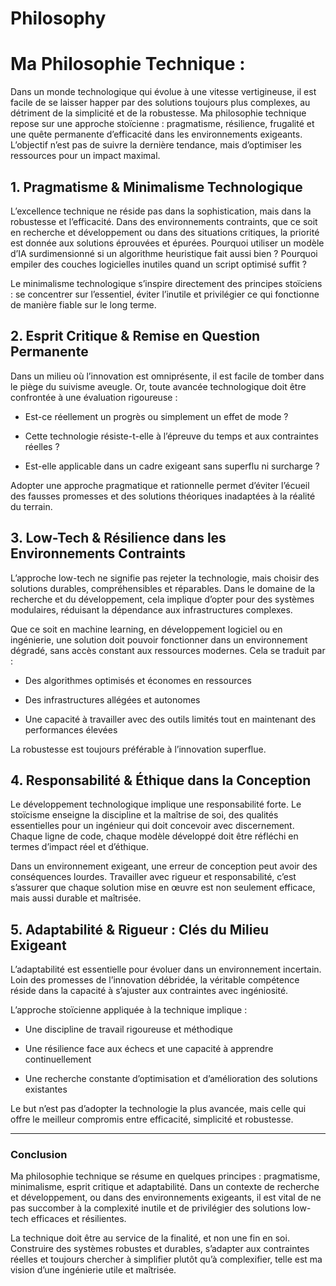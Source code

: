 # Philosophy

# Ma Philosophie Technique :

Dans un monde technologique qui évolue à une vitesse vertigineuse, il est facile de se laisser happer par des solutions toujours plus complexes, au détriment de la simplicité et de la robustesse. Ma philosophie technique repose sur une approche stoïcienne : pragmatisme, résilience, frugalité et une quête permanente d’efficacité dans les environnements exigeants. L’objectif n’est pas de suivre la dernière tendance, mais d’optimiser les ressources pour un impact maximal.

## 1. Pragmatisme & Minimalisme Technologique
L’excellence technique ne réside pas dans la sophistication, mais dans la robustesse et l’efficacité. Dans des environnements contraints, que ce soit en recherche et développement ou dans des situations critiques, la priorité est donnée aux solutions éprouvées et épurées. Pourquoi utiliser un modèle d’IA surdimensionné si un algorithme heuristique fait aussi bien ? Pourquoi empiler des couches logicielles inutiles quand un script optimisé suffit ?

Le minimalisme technologique s’inspire directement des principes stoïciens : se concentrer sur l’essentiel, éviter l’inutile et privilégier ce qui fonctionne de manière fiable sur le long terme.

## 2. Esprit Critique & Remise en Question Permanente
Dans un milieu où l’innovation est omniprésente, il est facile de tomber dans le piège du suivisme aveugle. Or, toute avancée technologique doit être confrontée à une évaluation rigoureuse :

- Est-ce réellement un progrès ou simplement un effet de mode ?

- Cette technologie résiste-t-elle à l’épreuve du temps et aux contraintes réelles ?

- Est-elle applicable dans un cadre exigeant sans superflu ni surcharge ?

Adopter une approche pragmatique et rationnelle permet d’éviter l’écueil des fausses promesses et des solutions théoriques inadaptées à la réalité du terrain.

## 3. Low-Tech & Résilience dans les Environnements Contraints
L’approche low-tech ne signifie pas rejeter la technologie, mais choisir des solutions durables, compréhensibles et réparables. Dans le domaine de la recherche et du développement, cela implique d’opter pour des systèmes modulaires, réduisant la dépendance aux infrastructures complexes.

Que ce soit en machine learning, en développement logiciel ou en ingénierie, une solution doit pouvoir fonctionner dans un environnement dégradé, sans accès constant aux ressources modernes. Cela se traduit par :

- Des algorithmes optimisés et économes en ressources

- Des infrastructures allégées et autonomes

- Une capacité à travailler avec des outils limités tout en maintenant des performances élevées

La robustesse est toujours préférable à l’innovation superflue.

## 4. Responsabilité & Éthique dans la Conception
Le développement technologique implique une responsabilité forte. Le stoïcisme enseigne la discipline et la maîtrise de soi, des qualités essentielles pour un ingénieur qui doit concevoir avec discernement. Chaque ligne de code, chaque modèle développé doit être réfléchi en termes d’impact réel et d’éthique.

Dans un environnement exigeant, une erreur de conception peut avoir des conséquences lourdes. Travailler avec rigueur et responsabilité, c’est s’assurer que chaque solution mise en œuvre est non seulement efficace, mais aussi durable et maîtrisée.

## 5. Adaptabilité & Rigueur : Clés du Milieu Exigeant
L’adaptabilité est essentielle pour évoluer dans un environnement incertain. Loin des promesses de l’innovation débridée, la véritable compétence réside dans la capacité à s’ajuster aux contraintes avec ingéniosité.

L’approche stoïcienne appliquée à la technique implique :

- Une discipline de travail rigoureuse et méthodique

- Une résilience face aux échecs et une capacité à apprendre continuellement

- Une recherche constante d’optimisation et d’amélioration des solutions existantes

Le but n’est pas d’adopter la technologie la plus avancée, mais celle qui offre le meilleur compromis entre efficacité, simplicité et robustesse.

---

### Conclusion
Ma philosophie technique se résume en quelques principes : pragmatisme, minimalisme, esprit critique et adaptabilité. Dans un contexte de recherche et développement, ou dans des environnements exigeants, il est vital de ne pas succomber à la complexité inutile et de privilégier des solutions low-tech efficaces et résilientes.

La technique doit être au service de la finalité, et non une fin en soi. Construire des systèmes robustes et durables, s’adapter aux contraintes réelles et toujours chercher à simplifier plutôt qu’à complexifier, telle est ma vision d’une ingénierie utile et maîtrisée.

